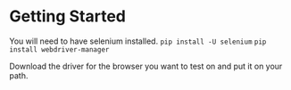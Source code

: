 # Getting Started

You will need to have selenium installed.
`pip install -U selenium`
`pip install webdriver-manager`

Download the driver for the browser you want to test on and put it on your path.

